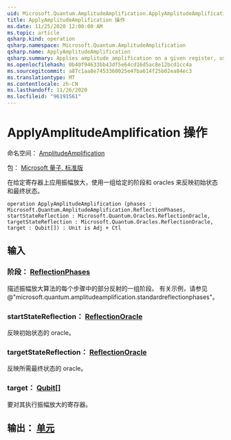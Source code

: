 ```yaml
---
uid: Microsoft.Quantum.AmplitudeAmplification.ApplyAmplitudeAmplification
title: ApplyAmplitudeAmplification 操作
ms.date: 11/25/2020 12:00:00 AM
ms.topic: article
qsharp.kind: operation
qsharp.namespace: Microsoft.Quantum.AmplitudeAmplification
qsharp.name: ApplyAmplitudeAmplification
qsharp.summary: Applies amplitude amplification on a given register, using a given set of phases and oracles to reflect about the initial and final states.
ms.openlocfilehash: 0b40f94633bb43df5e64cd16d5ac8e12bcd1cc4a
ms.sourcegitcommit: a87c1aa8e7453360025e47ba614f25b02ea84ec3
ms.translationtype: MT
ms.contentlocale: zh-CN
ms.lasthandoff: 11/26/2020
ms.locfileid: "96191561"
---
```

# <a name="applyamplitudeamplification-operation"></a>ApplyAmplitudeAmplification 操作

命名空间： [AmplitudeAmplification](xref:Microsoft.Quantum.AmplitudeAmplification)

包： [Microsoft 量子. 标准版](https://nuget.org/packages/Microsoft.Quantum.Standard)


在给定寄存器上应用振幅放大，使用一组给定的阶段和 oracles 来反映初始状态和最终状态。

```qsharp
operation ApplyAmplitudeAmplification (phases : Microsoft.Quantum.AmplitudeAmplification.ReflectionPhases, startStateReflection : Microsoft.Quantum.Oracles.ReflectionOracle, targetStateReflection : Microsoft.Quantum.Oracles.ReflectionOracle, target : Qubit[]) : Unit is Adj + Ctl
```


## <a name="input"></a>输入

### <a name="phases--reflectionphases"></a>阶段： [ReflectionPhases](xref:Microsoft.Quantum.AmplitudeAmplification.ReflectionPhases)

描述振幅放大算法的每个步骤中的部分反射的一组阶段。 有关示例，请参见 @"microsoft.quantum.amplitudeamplification.standardreflectionphases"。


### <a name="startstatereflection--reflectionoracle"></a>startStateReflection： [ReflectionOracle](xref:Microsoft.Quantum.Oracles.ReflectionOracle)

反映初始状态的 oracle。


### <a name="targetstatereflection--reflectionoracle"></a>targetStateReflection： [ReflectionOracle](xref:Microsoft.Quantum.Oracles.ReflectionOracle)

反映所需最终状态的 oracle。


### <a name="target--qubit"></a>target： [Qubit](xref:microsoft.quantum.lang-ref.qubit)[]

要对其执行振幅放大的寄存器。



## <a name="output--unit"></a>输出： [单元](xref:microsoft.quantum.lang-ref.unit)

